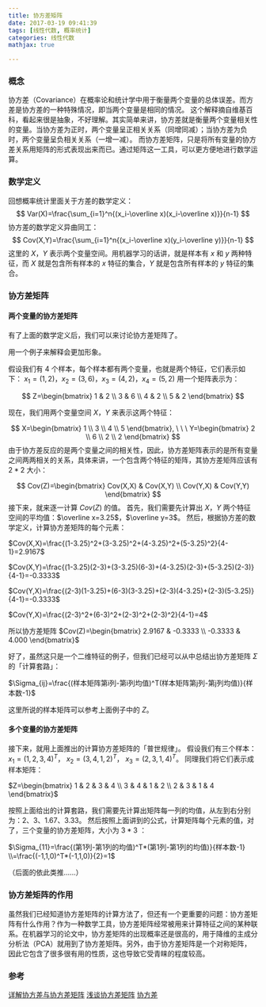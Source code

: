 ```yaml
---
title: 协方差矩阵
date: 2017-03-19 09:41:39
tags: [线性代数, 概率统计]
categories: 线性代数
mathjax: true

---
```


### 概念
协方差（Covariance）在概率论和统计学中用于衡量两个变量的总体误差。而方差是协方差的一种特殊情况，即当两个变量是相同的情况。
这个解释摘自维基百科，看起来很是抽象，不好理解。其实简单来讲，协方差就是衡量两个变量相关性的变量。当协方差为正时，两个变量呈正相关关系（同增同减）；当协方差为负时，两个变量呈负相关关系（一增一减）。
而协方差矩阵，只是将所有变量的协方差关系用矩阵的形式表现出来而已。通过矩阵这一工具，可以更方便地进行数学运算。
<!--more-->
### 数学定义
回想概率统计里面关于方差的数学定义：
$$
Var(X)=\frac{\sum_{i=1}^n{(x_i-\overline x)(x_i-\overline x)}}{n-1}
$$
协方差的数学定义异曲同工：
$$
Cov(X,Y)=\frac{\sum_{i=1}^n{(x_i-\overline x)(y_i-\overline y)}}{n-1}
$$
这里的 $X$，$Y$ 表示两个变量空间。用机器学习的话讲，就是样本有 $x$ 和 $y$ 两种特征，而 $X$ 就是包含所有样本的 $x$ 特征的集合，$Y$ 就是包含所有样本的 $y$ 特征的集合。
### 协方差矩阵
#### 两个变量的协方差矩阵
有了上面的数学定义后，我们可以来讨论协方差矩阵了。

用一个例子来解释会更加形象。

假设我们有 4 个样本，每个样本都有两个变量，也就是两个特征，它们表示如下：
$x_1=(1,2)$，$x_2=(3,6)$，$x_3=(4,2)$，$x_4=(5,2)$
用一个矩阵表示为：

$$
Z=\begin{bmatrix}
1 & 2 \\
3 & 6 \\
4 & 2 \\
5 & 2
\end{bmatrix}
$$

现在，我们用两个变量空间 $X$，$Y$ 来表示这两个特征：

$$
X=\begin{bmatrix} 1 \\ 3 \\ 4 \\ 5 \end{bmatrix},  \ \ \    Y=\begin{bmatrix} 2 \\ 6 \\ 2 \\ 2 \end{bmatrix}
$$
由于协方差反应的是两个变量之间的相关性，因此，协方差矩阵表示的是所有变量之间两两相关的关系，具体来讲，一个包含两个特征的矩阵，其协方差矩阵应该有 $2*2$ 大小：

$$
Cov(Z)=\begin{bmatrix} Cov(X,X) & Cov(X,Y) \\ Cov(Y,X) & Cov(Y,Y) \end{bmatrix}
$$
接下来，就来逐一计算 $Cov(Z)$ 的值。
首先，我们需要先计算出 $X$，$Y$ 两个特征空间的平均值：$\overline x=3.25$，$\overline y=3$。
然后，根据协方差的数学定义，计算协方差矩阵的每个元素：

$Cov(X,X)=\frac{(1-3.25)^2+(3-3.25)^2+(4-3.25)^2+(5-3.25)^2}{4-1}=2.9167$

$Cov(X,Y)=\frac{(1-3.25)(2-3)+(3-3.25)(6-3)+(4-3.25)(2-3)+(5-3.25)(2-3)}{4-1}=-0.3333$

$Cov(Y,X)=\frac{(2-3)(1-3.25)+(6-3)(3-3.25)+(2-3)(4-3.25)+(2-3)(5-3.25)}{4-1}=-0.3333$

$Cov(Y,X)=\frac{(2-3)^2+(6-3)^2+(2-3)^2+(2-3)^2}{4-1}=4$

所以协方差矩阵 $Cov(Z)=\begin{bmatrix} 2.9167 & -0.3333 \\ -0.3333 & 4.000 \end{bmatrix}$

好了，虽然这只是一个二维特征的例子，但我们已经可以从中总结出协方差矩阵 $\Sigma$ 的「计算套路」：

$\Sigma_{ij}=\frac{(样本矩阵第i列-第i列均值)^T(样本矩阵第j列-第j列均值)}{样本数-1}$

这里所说的样本矩阵可以参考上面例子中的 $Z$。

#### 多个变量的协方差矩阵
接下来，就用上面推出的计算协方差矩阵的「普世规律」。
假设我们有三个样本：
$x_1=(1,2,3,4)^T$， $x_2=(3,4,1,2)^T$， $x_3=(2,3,1,4)^T$。
同理我们将它们表示成样本矩阵：

$Z=\begin{bmatrix} 1 & 2 & 3 & 4 \\ 3 & 4 & 1 & 2 \\ 2 & 3 & 1 & 4  \end{bmatrix}$

按照上面给出的计算套路，我们需要先计算出矩阵每一列的均值，从左到右分别为：2、3、1.67、3.33。
然后按照上面讲到的公式，计算矩阵每个元素的值，对了，三个变量的协方差矩阵，大小为 $3*3$ ：

$\Sigma_{11}=\frac{(第1列-第1列的均值)^T*(第1列-第1列的均值)}{样本数-1}  \\=\frac{(-1,1,0)^T*(-1,1,0)}{2}=1$

（后面的依此类推......）

### 协方差矩阵的作用
虽然我们已经知道协方差矩阵的计算方法了，但还有一个更重要的问题：协方差矩阵有什么作用？作为一种数学工具，协方差矩阵经常被用来计算特征之间的某种联系。在机器学习的论文中，协方差矩阵的出现概率还是很高的，用于降维的主成分分析法（PCA）就用到了协方差矩阵。另外，由于协方差矩阵是一个对称矩阵，因此它包含了很多很有用的性质，这也导致它受青睐的程度较高。

### 参考
[详解协方差与协方差矩阵](http://blog.csdn.net/ybdesire/article/details/6270328)
[浅谈协方差矩阵](http://pinkyjie.com/2010/08/31/covariance/)
[协方差](https://zh.wikipedia.org/wiki/%E5%8D%8F%E6%96%B9%E5%B7%AE)




